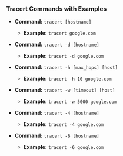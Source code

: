 ### Tracert Commands with Examples

- **Command:** `tracert [hostname]`
  - **Example:** `tracert google.com`

- **Command:** `tracert -d [hostname]`
  - **Example:** `tracert -d google.com`

- **Command:** `tracert -h [max_hops] [host]`
  - **Example:** `tracert -h 10 google.com`

- **Command:** `tracert -w [timeout] [host]`
  - **Example:** `tracert -w 5000 google.com`

- **Command:** `tracert -4 [hostname]`
  - **Example:** `tracert -4 google.com`

- **Command:** `tracert -6 [hostname]`
  - **Example:** `tracert -6 google.com`